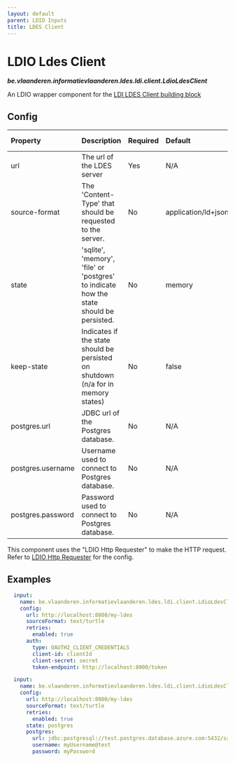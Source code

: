 ```yaml
---
layout: default
parent: LDIO Inputs
title: LDES Client
---
```


# LDIO Ldes Client

***be.vlaanderen.informatievlaanderen.ldes.ldi.client.LdioLdesClient***

An LDIO wrapper component for the [LDI LDES Client building block](../../core/ldi-inputs/ldes-client)

## Config

| Property                           | Description                                                                                   | Required | Default             | Example                                                        | Supported values                                              |
|:-----------------------------------|:----------------------------------------------------------------------------------------------|:---------|:--------------------|:---------------------------------------------------------------|:--------------------------------------------------------------|
| url                                | The url of the LDES server                                                                    | Yes      | N/A                 | http://localhost:8080/my-ldes                                  | HTTP and HTTPS urls                                           |
| source-format                      | The 'Content-Type' that should be requested to the server.                                    | No       | application/ld+json | application/n-quads                                            | Any type supported by [Apache Jena](https://jena.apache.org/) |
| state                              | 'sqlite', 'memory', 'file' or 'postgres' to indicate how the state should be persisted.       | No       | memory              | sqlite                                                         | 'sqlite' or 'memory'                                          |
| keep-state                         | Indicates if the state should be persisted on shutdown (n/a for in memory states)             | No       | false               | false                                                          | true or false                                                 |
| postgres.url                       | JDBC url of the Postgres database.                                                            | No       | N/A                 | jdbc:postgresql://test.postgres.database.azure.com:5432/sample | String                                                        |
| postgres.username                  | Username used to connect to Postgres database.                                                | No       | N/A                 | myUsername@test                                                | String                                                        |
| postgres.password                  | Password used to connect to Postgres database.                                                | No       | N/A                 | myPassword                                                     | String                                                        |

This component uses the "LDIO Http Requester" to make the HTTP request.
Refer to [LDIO Http Requester](../ldio-core) for the config.

## Examples

```yaml
  input:
    name: be.vlaanderen.informatievlaanderen.ldes.ldi.client.LdioLdesClient
    config:
      url: http://localhost:8080/my-ldes
      sourceFormat: text/turtle
      retries:
        enabled: true
      auth:
        type: OAUTH2_CLIENT_CREDENTIALS
        client-id: clientId
        client-secret: secret
        token-endpoint: http://localhost:8000/token
```

```yaml
  input:
    name: be.vlaanderen.informatievlaanderen.ldes.ldi.client.LdioLdesClient
    config:
      url: http://localhost:8080/my-ldes
      sourceFormat: text/turtle
      retries:
        enabled: true
      state: postgres
      postgres:
        url: jdbc:postgresql://test.postgres.database.azure.com:5432/sample
        username: myUsername@test
        password: myPassword
```